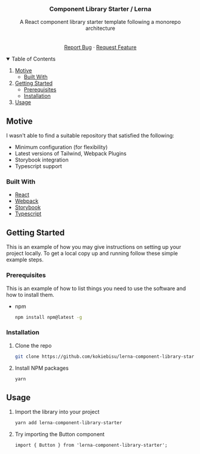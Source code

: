 <p align="center">
  <h3 align="center">Component Library Starter / Lerna</h3>

  <p align="center">
     A React component library starter template following a monorepo architecture
    <br />
    <br />
    <br />
    <a href="https://github.com/kokiebisu/component-library-tailwind-starter/issues">Report Bug</a>
    ·
    <a href="https://github.com/kokiebisu/component-library-tailwind-starter/issues">Request Feature</a>
  </p>
</p>



<!-- TABLE OF CONTENTS -->
<details open="open">
  <summary>Table of Contents</summary>
  <ol>
    <li>
      <a href="#motive">Motive</a>
      <ul>
        <li><a href="#built-with">Built With</a></li>
      </ul>
    </li>
    <li>
      <a href="#getting-started">Getting Started</a>
      <ul>
        <li><a href="#prerequisites">Prerequisites</a></li>
        <li><a href="#installation">Installation</a></li>
      </ul>
    </li>
    <li><a href="#usage">Usage</a></li>
  </ol>
</details>



<!-- ABOUT THE PROJECT -->
## Motive

I wasn't able to find a suitable repository that satisfied the following:
* Minimum configuration (for flexibility)
* Latest versions of Tailwind, Webpack Plugins
* Storybook integration
* Typescript support

### Built With

* [React](https://reactjs.org)
* [Webpack](https://webpack.js.org)
* [Storybook](https://storybook.js.org)
* [Typescript](https://www.typescriptlang.org)


<!-- GETTING STARTED -->
## Getting Started

This is an example of how you may give instructions on setting up your project locally.
To get a local copy up and running follow these simple example steps.

### Prerequisites

This is an example of how to list things you need to use the software and how to install them.
* npm
  ```sh
  npm install npm@latest -g
  ```

### Installation

1. Clone the repo
   ```sh
   git clone https://github.com/kokiebisu/lerna-component-library-starter.git
   ```
2. Install NPM packages
   ```sh
   yarn
   ```



<!-- USAGE EXAMPLES -->
## Usage

1. Import the library into your project
   ```sh
   yarn add lerna-component-library-starter
   ```
  
2. Try importing the Button component
    ```JS
    import { Button } from 'lerna-component-library-starter';
    ```
